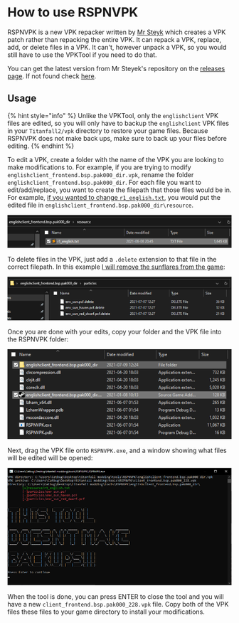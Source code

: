 # How to use RSPNVPK

RSPNVPK is a new VPK repacker written by [Mr Steyk](https://github.com/mrsteyk) which creates a VPK patch rather than repacking the entire VPK. It can repack a VPK, replace, add, or delete files in a VPK. It can't, however unpack a VPK, so you would still have to use the VPKTool if you need to do that.

You can get the latest version from Mr Steyek's repository on the [releases page](https://github.com/mrsteyk/RSPNVPK/releases). If not found check [here](https://github.com/squidgyberries/RSPNVPK).

## Usage

{% hint style="info" %}
Unlike the VPKTool, only the `englishclient` VPK files are edited, so you will only have to backup the `englishclient` VPK files in your `Titanfall2/vpk` directory to restore your game files. Because RSPNVPK does not make back ups, make sure to back up your files before editing.
{% endhint %}

To edit a VPK, create a folder with the name of the VPK you are looking to make modifications to. For example, if you are trying to modify `englishclient_frontend.bsp.pak000_dir.vpk`, rename the folder `englishclient_frontend.bsp.pak000_dir`. For each file you want to edit/add/replace, you want to create the filepath that those files would be in. For example, [if you wanted to change `r1_english.txt`](../../../modding/user-interface/text-modding-r1\_language.md), you would put the edited file in `englishclient_frontend.bsp.pak000_dir\resource`.

![](<../../../.gitbook/assets/image (18).png>)

To delete files in the VPK, just add a `.delete` extension to that file in the correct filepath. In this example [I will remove the sunflares from the game](../../../modding/misc/remove-sun-flares.md):

![](<../../../.gitbook/assets/image (20).png>)

Once you are done with your edits, copy your folder and the VPK file into the RSPNVPK folder:

![](<../../../.gitbook/assets/image (19).png>)

Next, drag the VPK file onto `RSPNVPK.exe`, and a window showing what files will be edited will be opened:

![](<../../../.gitbook/assets/image (21).png>)

When the tool is done, you can press ENTER to close the tool and you will have a new `client_frontend.bsp.pak000_228.vpk` file. Copy both of the VPK files these files to your game directory to install your modifications.

